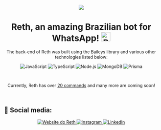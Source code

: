 <p align="center">
<img src="https://i.imgur.com/o3m08rE.png">
</p>

<h1 align="center">
  Reth, an amazing Brazilian bot for WhatsApp! 
  <img src="https://i.imgur.com/LcmsGjI.png" width="30" height="30" alt="Reth skull" />
</h1>

<p align="center">The back-end of Reth was built using the <a src="https://github.com/WhiskeySockets/Baileys">Baileys</a> library and various other technologies listed below:</p>

<p align="center">
  <img src="https://img.shields.io/badge/-JavaScript-000?style=for-the-badge&logo=javascript&logoColor=11d852" alt="JavaScript" />
  <img src="https://img.shields.io/badge/-TypeScript-000?style=for-the-badge&logo=typescript&logoColor=11d852" alt="TypeScript" />
  <img src="https://img.shields.io/badge/-Node.js-000?style=for-the-badge&logo=node.js&logoColor=11d852" alt="Node.js" />
  <img src="https://img.shields.io/badge/-MongoDB-000?style=for-the-badge&logo=mongodb&logoColor=11d852" alt="MongoDB" />
   <img src="https://img.shields.io/badge/-Prisma-000?style=for-the-badge&logo=prisma&logoColor=11d852" alt="Prisma" />
  </p>
<br>
<p align="center">Currently, Reth has over <a href="https://rethbot.website">20 commands</a> and many more are coming soon!</p>

<br>

<h2>👥 Social media:</h2>

<p align="center">
  <a href="https://rethbot.website"
    ><img src="https://img.shields.io/badge/-Website-000?style=for-the-badge&logo=probot&logoColor=11d852" alt="Website do Reth"
  />
  <a href="https://www.instagram.com/fxliperibeiro"
    ><img src="https://img.shields.io/badge/-Instagram-000?style=for-the-badge&logo=instagram&logoColor=11d852" alt="Instagram"
  />
 <a href="https://linkedin.com/in/fxliperibeiro"
    ><img src="https://img.shields.io/badge/-LinkedIn-000?style=for-the-badge&logo=linkedin&logoColor=11d852" alt="LinkedIn"
  />
</p>
